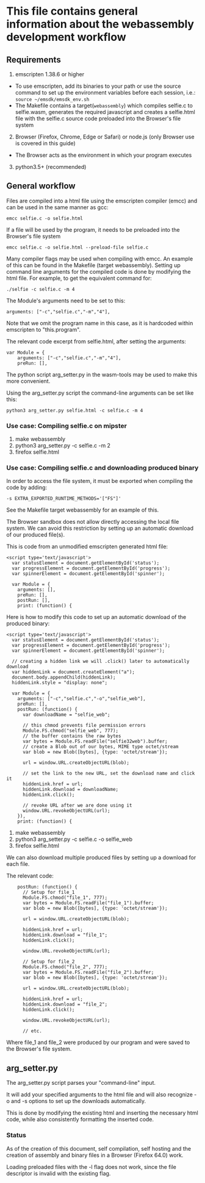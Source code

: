 # This file contains general information about the webassembly development workflow

## Requirements

1. emscripten 1.38.6 or higher
  * To use emscripten, add its binaries to your path or use the source command to set up the environment variables before each session, i.e.:
``source ~/emsdk/emsdk_env.sh``
  * The Makefile contains a target(``webassembly``) which compiles selfie.c to selfie.wasm, generates the required javascript and creates a selfie.html file with the selfie.c source code preloaded into the Browser's file system
2. Browser (Firefox, Chrome, Edge or Safari) or node.js (only Browser use is covered in this guide)
  * The Browser acts as the environment in which your program executes
3. python3.5+ (recommended)

## General workflow

Files are compiled into a html file using the emscripten compiler (emcc) and can be used in the same manner as gcc:
```
emcc selfie.c -o selfie.html
```

If a file will be used by the program, it needs to be preloaded into the Browser's file system

```
emcc selfie.c -o selfie.html --preload-file selfie.c
```

Many compiler flags may be used when compiling with emcc. An example of this can be found in the Makefile (target webassembly).
Setting up command line arguments for the compiled code is done by modifying the html file.
For example, to get the equivalent command for:

```
./selfie -c selfie.c -m 4
```

The Module's arguments need to be set to this:
```
arguments: ["-c","selfie.c","-m","4"],
```
Note that we omit the program name in this case, as it is hardcoded within emscripten to "this.program".

The relevant code excerpt from selfie.html, after setting the arguments:
```
var Module = {
    arguments: ["-c","selfie.c","-m","4"],
    preRun: [],
```

The python script arg_setter.py in the wasm-tools may be used to make this
more convenient.

Using the arg_setter.py script the command-line arguments can be set like this:
```
python3 arg_setter.py selfie.html -c selfie.c -m 4
```

### Use case: Compiling selfie.c on mipster
1. make webassembly
2. python3 arg_setter.py -c selfie.c -m 2
3. firefox selfie.html

### Use case: Compiling selfie.c and downloading produced binary

In order to access the file system, it must be exported when compiling the code by adding:
```
-s EXTRA_EXPORTED_RUNTIME_METHODS='["FS"]'
```
See the Makefile target webassembly for an example of this.

The Browser sandbox does not allow directly accessing the local file system.
We can avoid this restriction by setting up an automatic download of our produced file(s).

This is code from an unmodified emscripten generated html file:
```
<script type='text/javascript'>
  var statusElement = document.getElementById('status');
  var progressElement = document.getElementById('progress');
  var spinnerElement = document.getElementById('spinner');

  var Module = {
    arguments: [],
    preRun: [],
    postRun: [],
    print: (function() {
```
Here is how to modify this code to set up an automatic download of the produced binary:

```
<script type='text/javascript'>
  var statusElement = document.getElementById('status');
  var progressElement = document.getElementById('progress');
  var spinnerElement = document.getElementById('spinner');

  // creating a hidden link we will .click() later to automatically download
  var hiddenLink = document.createElement("a");
  document.body.appendChild(hiddenLink);
  hiddenLink.style = "display: none";

  var Module = {
    arguments: ["-c","selfie.c","-o","selfie_web"],
    preRun: [],
    postRun: (function() {
      var downloadName = "selfie_web";

      // this chmod prevents file permission errors
      Module.FS.chmod("selfie_web", 777);
      // the buffer contains the raw bytes
      var bytes = Module.FS.readFile("selfie32web").buffer;
      // create a Blob out of our bytes, MIME type octet/stream
      var blob = new Blob([bytes], {type: 'octet/stream'});

      url = window.URL.createObjectURL(blob);

      // set the link to the new URL, set the download name and click it
      hiddenLink.href = url;
      hiddenLink.download = downloadName;
      hiddenLink.click();

      // revoke URL after we are done using it
      window.URL.revokeObjectURL(url);
    }),
    print: (function() {
```

1. make webassembly
2. python3 arg_setter.py -c selfie.c -o selfie_web
3. firefox selfie.html

We can also download multiple produced files by setting up a download for each file.

The relevant code:

```
    postRun: (function() {
      // Setup for file_1
      Module.FS.chmod("file_1", 777);
      var bytes = Module.FS.readFile("file_1").buffer;
      var blob = new Blob([bytes], {type: 'octet/stream'});

      url = window.URL.createObjectURL(blob);

      hiddenLink.href = url;
      hiddenLink.download = "file_1";
      hiddenLink.click();

      window.URL.revokeObjectURL(url);

      // Setup for file_2
      Module.FS.chmod("file_2", 777);
      var bytes = Module.FS.readFile("file_2").buffer;
      var blob = new Blob([bytes], {type: 'octet/stream'});

      url = window.URL.createObjectURL(blob);

      hiddenLink.href = url;
      hiddenLink.download = "file_2";
      hiddenLink.click();

      window.URL.revokeObjectURL(url);

      // etc.
```
Where file_1 and file_2 were produced by our program and were saved to the Browser's file system.

## arg_setter.py

The arg_setter.py script parses your "command-line" input.

It will add your specified arguments to the html file and will also recognize -o and -s options
to set up the downloads automatically.

This is done by modifying the existing html and inserting the necessary html code, while also consistently
formatting the inserted code.

### Status
As of the creation of this document, self compilation, self hosting and the creation of assembly and binary files
in a Browser (Firefox 64.0) work.

Loading preloaded files with the -l flag does not work, since the file descriptor is invalid with the existing flag.